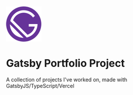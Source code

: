 ![Gatsby Logo](https://github.com/vercel/vercel/blob/master/packages/frameworks/logos/gatsby.svg)

# Gatsby Portfolio Project

A collection of projects I've worked on, made with GatsbyJS/TypeScript/Vercel
